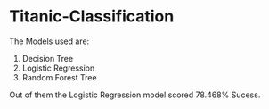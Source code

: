 # Titanic-Classification

The Models used are:
1. Decision Tree
2. Logistic Regression
3. Random Forest Tree

Out of them the Logistic Regression model scored 78.468% Sucess.
